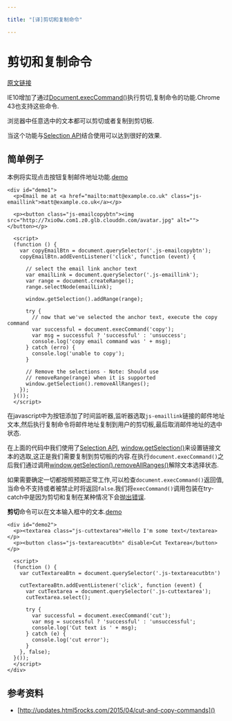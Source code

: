 ```yaml
---

title: "[译]剪切和复制命令"

---
```


# 剪切和复制命令

[原文链接](http://updates.html5rocks.com/2015/04/cut-and-copy-commands)

IE10增加了通过[Document.execCommand()][cnc-1]执行剪切,复制命令的功能.Chrome 43也支持这些命令.

浏览器中任意选中的文本都可以剪切或者复制到剪切板.

当这个功能与[Selection API][cnc-2]结合使用可以达到很好的效果.

## 简单例子

本例将实现点击按钮复制邮件地址功能.[demo][cnc-3]

    <div id="demo1">
      <p>Email me at <a href="mailto:matt@example.co.uk" class="js-emaillink">matt@example.co.uk</a></p>

      <p><button class="js-emailcopybtn"><img src="http://7xio0w.com1.z0.glb.clouddn.com/avatar.jpg" alt=""></button></p>

      <script>
      (function () {
        var copyEmailBtn = document.querySelector('.js-emailcopybtn');
        copyEmailBtn.addEventListener('click', function (event) {

          // select the email link anchor text
          var emailLink = document.querySelector('.js-emaillink');
          var range = document.createRange();
          range.selectNode(emailLink);

          window.getSelection().addRange(range);

          try {
            // now that we've selected the anchor text, execute the copy command
            var successful = document.execCommand('copy');
            var msg = successful ? 'successful' : 'unsuccess';
            console.log('copy email command was ' + msg);
          } catch (erro) {
            console.log('unable to copy');
          }

          // Remove the selections - Note: Should use
          // removeRange(range) when it is supported
          window.getSelection().removeAllRanges();
        });
      }());
      </script>

在javascript中为按钮添加了时间监听器,监听器选取`js-emaillink`链接的邮件地址文本,然后执行复制命令将邮件地址复制到用户的剪切板,最后取消邮件地址的选中状态.

在上面的代码中我们使用了[Selection API][cnc-2], [window.getSelection()][cnc-4]来设置链接文本的选取,这正是我们需要复制到剪切板的内容.在执行`document.execCommand()`之后我们通过调用[window.getSelection().removeAllRanges()][cnc-5]解除文本选择状态.

如果需要确定一切都按照预期正常工作,可以检查`document.execCommand()`返回值,当命令不支持或者被禁止时将返回`false`.我们将`execCommand()`调用包装在try-catch中是因为剪切和复制在某种情况下会[抛出错误][cnc-6].


**剪切**命令可以在文本输入框中的文本.[demo][cnc-8]


    <div id="demo2">
      <p><textarea class="js-cuttextarea">Hello I'm some text</textarea></p>
      <p><button class="js-textareacutbtn" disable>Cut Textarea</button></p>

      <script>
      (function () {
        var cutTextareaBtn = document.querySelector('.js-textareacutbtn')

        cutTextareaBtn.addEventListener('click', function (event) {
          var cutTextarea = document.querySelector('.js-cuttextarea');
          cutTextarea.select();

          try {
            var successful = document.execCommand('cut');
            var msg = successful ? 'successful' : 'unsuccessful';
            console.log('Cut text is ' + msg);
          } catch (e) {
            console.log('cut error');
          }
        }, false);
      }());
      </script>
    </div>


## 参考资料

- [http://updates.html5rocks.com/2015/04/cut-and-copy-commands]()


[cnc-1]: https://developer.mozilla.org/en-US/docs/Web/API/Document/execCommand
[cnc-2]: https://developer.mozilla.org/en-US/docs/Web/API/Selection
[cnc-3]: http://qiudeqing.com/demo/html5/cut-and-copy-commands.html#demo1
[cnc-4]: https://developer.mozilla.org/en-US/docs/Web/API/Window/getSelection
[cnc-5]: https://developer.mozilla.org/en-US/docs/Web/API/Selection/removeAllRanges
[cnc-6]: https://dvcs.w3.org/hg/editing/raw-file/tip/editing.html#the-copy-command
[cnc-7]: https://developer.mozilla.org/en-US/docs/Web/API/Document/queryCommandSupported
[cnc-8]: http://qiudeqing.com/demo/html5/cut-and-copy-commands.html#demo2

